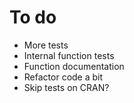 # To do
* More tests
* Internal function tests
* Function documentation
* Refactor code a bit
* Skip tests on CRAN?
